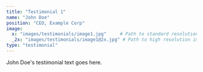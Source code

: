 ```yaml
---
title: "Testimonial 1"
name: "John Doe"
position: "CEO, Example Corp"
image:
  x: "images/testimonials/image1.jpg"     # Path to standard resolution image
  _2x: "images/testimonials/image1@2x.jpg" # Path to high resolution image
type: "testimonial"
---
```


John Doe's testimonial text goes here.
